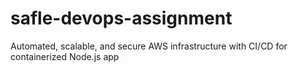 # safle-devops-assignment
Automated, scalable, and secure AWS infrastructure with CI/CD for containerized Node.js app
